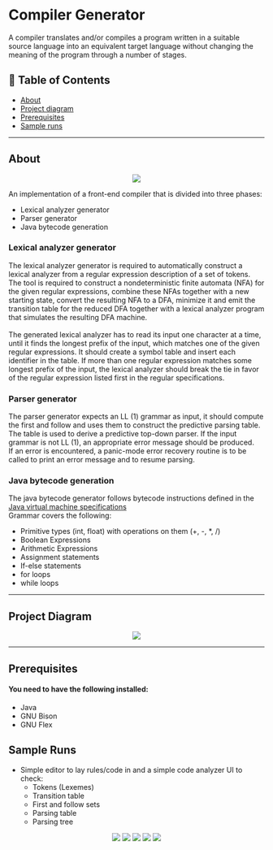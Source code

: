 # Compiler Generator
<p> 
A compiler translates and/or compiles a program written in a suitable source language into an equivalent target language without changing the meaning of the program through a number of stages.<br>
</p>

## 📝 Table of Contents
- [About](#about)
- [Project diagram](#project_diagram)
- [Prerequisites](#prerequisites)
- [Sample runs](#sample_runs)

---

## About <a name = "about"></a>
<p align="center"> 
<img src="https://user-images.githubusercontent.com/48100957/85887004-4f100600-b7e7-11ea-8ef8-2d7962f1453e.png">
</p>

An implementation of a front-end compiler that is divided into three phases:
  - Lexical analyzer generator
  - Parser generator
  - Java bytecode generation

### Lexical analyzer generator
The lexical analyzer generator is required to automatically construct a lexical analyzer from a regular expression description of a set of tokens. The tool is required to construct a nondeterministic finite automata (NFA) for the given regular expressions, combine these NFAs together with a new starting state, convert the resulting NFA to a DFA, minimize it and emit the transition table for the reduced DFA together with a lexical analyzer program that simulates the resulting DFA machine.
<br><br>
The generated lexical analyzer has to read its input one character at a time, until it finds the longest prefix of the input, which matches one of the given regular expressions. It should create a symbol table and insert each identifier in the table. If more than one regular expression matches some longest prefix of the input, the lexical analyzer should break the tie in favor of the regular expression listed first in the regular specifications. <br>

### Parser generator
The parser generator expects an LL (1) grammar as input, it should compute the first and follow and uses them to construct the predictive parsing table. <br>
The table is used to derive a predictive top-down parser. If the input grammar is not LL (1), an appropriate error message should be produced. <br>
If an error is encountered, a panic-mode error recovery routine is to be called to print an error message and to resume parsing. <br>

### Java bytecode generation
The java bytecode generator follows bytecode instructions defined in the [Java virtual machine specifications](https://docs.oracle.com/javase/specs/)
<br>
Grammar covers the following:
  * Primitive types (int, float) with operations on them (+, -, *, /)
  * Boolean Expressions
  * Arithmetic Expressions
  * Assignment statements
  * If-else statements
  * for loops
  * while loops
  
---
  
## Project Diagram <a name = "project_diagram"></a>
<p align="center"> 
<img src="https://user-images.githubusercontent.com/48100957/85888110-3c96cc00-b7e9-11ea-9754-cb42c36a30c3.png">
</p>

---

## Prerequisites <a name = "prerequisites"></a>
#### You need to have the following installed:
- Java
- GNU Bison
- GNU Flex

## Sample Runs <a name = "sample_runs"></a>
  * Simple editor to lay rules/code in and a simple code analyzer UI to check:
    - Tokens (Lexemes)
    - Transition table
    - First and follow sets
    - Parsing table
    - Parsing tree
    
<p align="center"> 
<img src="https://user-images.githubusercontent.com/48100957/85892081-92bb3d80-b7f0-11ea-9c57-83993b690eb0.png">
<img src="https://user-images.githubusercontent.com/48100957/85892150-b2eafc80-b7f0-11ea-8fa3-d21027b01933.png">
<img src="https://user-images.githubusercontent.com/48100957/85892186-c302dc00-b7f0-11ea-989a-1cb3f44fcd90.png">
<img src="https://user-images.githubusercontent.com/48100957/85892233-d746d900-b7f0-11ea-90b8-7522845051a6.png">
<img src="https://user-images.githubusercontent.com/48100957/85892308-fc3b4c00-b7f0-11ea-9b2c-d27149b14f46.png">
</p>
